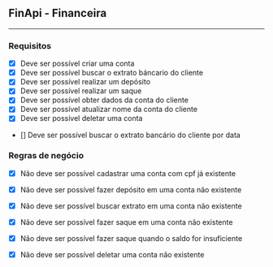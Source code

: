 ## FinApi - Financeira 

--- 


### Requisitos

- [X] Deve ser possível criar uma conta
- [X] Deve ser possível buscar o extrato báncario do cliente 
- [X] Deve ser possível realizar um depósito 
- [X] Deve ser possível realizar um saque 
- [X] Deve ser possível obter dados da conta do cliente
- [X] Deve ser possível atualizar nome da conta do cliente 
- [X] Deve ser possível deletar uma conta
- [] Deve ser possível buscar o extrato bancário do cliente por data 

### Regras de negócio 

- [X] Não deve ser possível cadastrar uma conta com cpf já existente 
- [X] Não deve ser possível fazer depósito em uma conta não existente 
- [X] Não deve ser possível buscar extrato em uma conta não existente 
- [X] Não deve ser possível fazer saque em uma conta não existente 
- [X] Não deve ser possível fazer saque quando o saldo for insuficiente 
- [X] Não deve ser possível deletar uma conta não existente 
 
